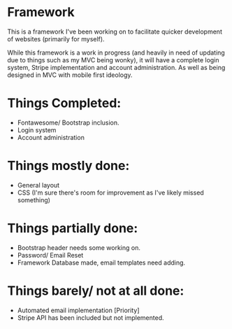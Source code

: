 # Framework
This is a framework I've been working on to facilitate quicker development of websites (primarily for myself).

While this framework is a work in progress (and heavily in need of updating due to things such as my MVC being wonky), it will have a complete login system, Stripe implementation and account administration. As well as being designed in MVC with mobile first ideology.


# Things Completed:
* Fontawesome/ Bootstrap inclusion.
* Login system
* Account administration

# Things mostly done:
* General layout
* CSS (I'm sure there's room for improvement as I've likely missed something) 

# Things partially done:
* Bootstrap header needs some working on. 
* Password/ Email Reset
* Framework Database made, email templates need adding.

# Things barely/ not at all done:
* Automated email implementation [Priority]
* Stripe API has been included but not implemented.

